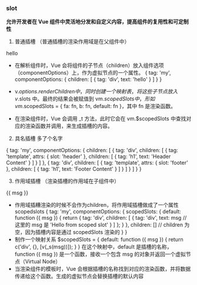 ### slot

**允许开发者在 Vue 组件中灵活地分发和自定义内容，提高组件的复用性和可定制性**

1. 普通插槽 （普通插槽的渲染作用域是在父组件中）
<my-component>
    <div>hello</div>
</my-component>

- 在解析组件时，Vue 会将组件的子节点（children）放入组件选项（componentOptions）上，作为虚拟节点的一个属性。
{
  tag: 'my',
  componentOptions: {
    children: [
      {
        tag: 'div',
        text: 'hello'
      }
    ]
  }
}

- v.$options.renderChildren 中，同时创建一个映射表，将这些子节点放入 v.$slots 中。最终的结果会被赋值到 vm.$scopedSlots 中，形如 vm.$scopedSlots = { fa: fn, b: fn, default: fn }，其中 fn 是渲染函数。
- 在渲染组件时，Vue 会调用 \_t 方法，此时它会在 vm.$scopedSlots 中查找对应的渲染函数并调用，来生成插槽的内容。
<div>
    <slot :msg="msg"></slot>
</div>


2. 具名插槽 多了个名字
 <my-component>
    <template v-slot:header>
        <h1>Header Content</h1>
    </template>
    <template v-slot:footer>
        <h1>Footer Content</h1>
    </template>
</my-component>

{
  tag: 'my',
  componentOptions: {
    children: [
      {
        tag: 'div',
        children: [
          {
            tag: 'template',
            attrs: { slot: 'header' },
            children: [
              {
                tag: 'h1',
                text: 'Header Content'
              }
            ]
          }
        ]
      },
      {
        tag: 'div',
        children: [
          {
            tag: 'template',
            attrs: { slot: 'footer' },
            children: [
              {
                tag: 'h1',
                text: 'Footer Content'
              }
            ]
          }
        ]
      }
    ]
  }
}

3. 作用域插槽 （渲染插槽的作用域在子组件中）

<my-component v-slot="{ msg }">
    <div>{{ msg }}</div>
</my-component>

- 作用域插糟渲染的时候不会作为children，将作用域插槽做成了一个属性scopedslots
{
  tag: 'my',
  componentOptions: {
    scopedSlots: {
      default: function ({ msg }) {
        return {
          tag: 'div',
          children: [
            {
              tag: 'div',
              text: msg // 这里的 msg 是 'Hello from scoped slot'
            }
          ]
        };
      }
    },
    children: [] // children 为空，因为插槽内容是通过 scopedSlots 渲染的
  }
}
- 制作一个映射关系 
    $scopedSlots = {
        default: function ({ msg }) {
            return c('div', {}, [v(_s(msg))]);
        }
    }
    在这个映射中，default 是插槽的名称，function ({ msg }) 是一个函数，接收一个包含 msg 的对象并返回一个虚拟节点（Virtual Node）
- 当渲染组件的模板时，Vue 会根据插槽的名称找到对应的渲染函数，并将数据传递给这个函数。生成的虚拟节点会替换插槽的默认内容
<div>
    <slot :msg="msg"></slot>
</div>


